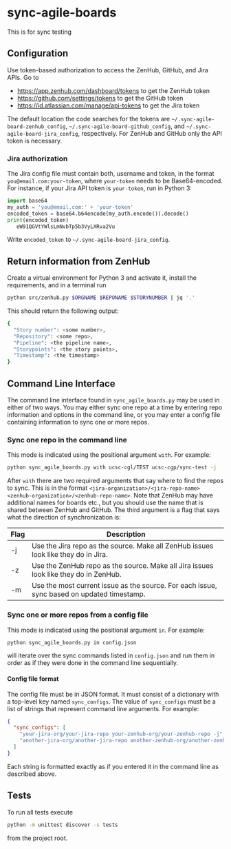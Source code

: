 # sync-agile-boards
This is for sync testing

## Configuration

Use token-based authorization to access the ZenHub, GitHub, and Jira APIs. Go to
* https://app.zenhub.com/dashboard/tokens to get the ZenHub token
* https://github.com/settings/tokens to get the GitHub token
* https://id.atlassian.com/manage/api-tokens to get the Jira token

The default location the code searches for the tokens are `~/.sync-agile-board-zenhub_config`, `~/.sync-agile-board-github_config`, and `~/.sync-agile-board-jira_config`, respectively.
For ZenHub and GitHub only the API token is necessary.

### Jira authorization
The Jira config file must contain both, username and token, in the format `you@email.com:your-token`, where `your-token` 
needs to be Base64-encoded. For instance, if your Jira API token is `your-token`, run in Python 3:
```python
import base64
my_auth = 'you@email.com:' + 'your-token'
encoded_token = base64.b64encode(my_auth.encode()).decode()
print(encoded_token)
   eW91QGVtYWlsLmNvbTp5b3VyLXRva2Vu
``` 
Write `encoded_token` to `~/.sync-agile-board-jira_config`.

## Return information from ZenHub

Create a virtual environment for Python 3 and activate it, install the requirements, and in a terminal run

```bash
python src/zenhub.py $ORGNAME $REPONAME $STORYNUMBER | jq '.'
```

This should return the following output:
```bash
{
  "Story number": <some number>,
  "Repository": <some repo>,
  "Pipeline": <the pipeline name>,
  "Storypoints": <the story points>,
  "Timestamp": <the timestamp>
}
```

## Command Line Interface
The command line interface found in `sync_agile_boards.py` may be used in either of two ways. You may either sync one repo at a 
time by entering repo information and options in the command line, or you may enter a config file containing information
to sync one or more repos.

### Sync one repo in the command line
This mode is indicated using the positional argument `with`. For example:

```bash
python sync_agile_boards.py with ucsc-cgl/TEST ucsc-cgp/sync-test -j
```
After `with` there are two required arguments that say where to find the repos to sync. This is in the format
`<jira-organization>/<jira-repo-name> <zenhub-organization>/<zenhub-repo-name>`. Note that ZenHub may have additional
names for boards etc., but you should use the name that is shared between ZenHub and GitHub. The third argument is a
flag that says what the direction of synchronization is:

| Flag | Description |
| ---- | ----------- |
| -j   | Use the Jira repo as the source. Make all ZenHub issues look like they do in Jira.|
| -z   | Use the ZenHub repo as the source. Make all Jira issues look like they do in ZenHub.|
| -m   | Use the most current issue as the source. For each issue, sync based on updated timestamp.|

### Sync one or more repos from a config file
This mode is indicated using the positional argument `in`. For example:

```bash
python sync_agile_boards.py in config.json
```
will iterate over the sync commands listed in `config.json` and run them in order as if they were done in the command 
line sequentially.

#### Config file format
The config file must be in JSON format. It must consist of a dictionary with a top-level key named `sync_configs`. 
The value of `sync_configs` must be a list of strings that represent command line arguments. For example:

```json
{
  "sync_configs": [
    "your-jira-org/your-jira-repo your-zenhub-org/your-zenhub-repo -j",
    "another-jira-org/another-jira-repo another-zenhub-org/another-zenhub-repo -z"
  ]
}
```
Each string is formatted exactly as if you entered it in the command line as described above.

## Tests

To run all tests execute
```bash
python -m unittest discover -s tests
```
from the project root.


